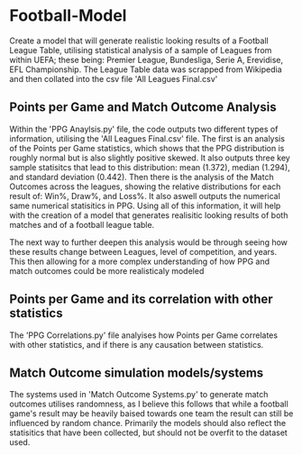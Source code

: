 # Football-Model
Create a model that will generate realistic looking results of a Football League Table, utilising statistical analysis of a sample of Leagues from within UEFA; these being: Premier League, Bundesliga, Serie A, Erevidise, EFL Championship. The League Table data was scrapped from Wikipedia and then collated into the csv file 'All Leagues Final.csv'


## Points per Game and Match Outcome Analysis

Within the 'PPG Anaylsis.py' file, the code outputs two different types of information, utilising the 'All Leagues Final.csv' file. The first is an analysis of the Points per Game statistics, which shows that the PPG distribution is roughly normal but is also slightly positive skewed. It also outputs three key sample statisitcs that lead to this distribution: mean (1.372), median (1.294), and standard deviation (0.442). Then there is the analysis of the Match Outcomes across the leagues, showing the relative distributions for each result of: Win%, Draw%, and Loss%. It also aswell outputs the numerical same numerical statisitics in PPG. Using all of this information, it will help with the creation of a model that generates realisitic looking results of both matches and of a football league table.

The next way to further deepen this analysis would be through seeing how these results change between Leagues, level of competition, and years. This then allowing for a more complex understanding of how PPG and match outcomes could be more realisticaly modeled

## Points per Game and its correlation with other statistics

The 'PPG Correlations.py' file analyises how Points per Game correlates with other statistics, and if there is any causation between statistics.


## Match Outcome simulation models/systems

The systems used in 'Match Outcome Systems.py' to generate match outcomes utilises randomness, as I believe this follows that while a football game's result may be heavily baised towards one team the result can still be influenced by random chance. Primarily the models should also reflect the statisitics that have been collected, but should not be overfit to the dataset used.
